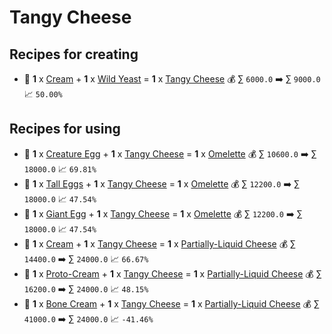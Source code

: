# Tangy Cheese

## Recipes for creating

* 🍳 **1** x [Cream](<Cream.md>) + **1** x [Wild Yeast](<Wild Yeast.md>) = **1** x [Tangy Cheese](<Tangy Cheese.md>) 💰 ∑ `6000.0` ➡️ ∑ `9000.0` 📈 `50.00%`


## Recipes for using

* 🍳 **1** x [Creature Egg](<Creature Egg.md>) + **1** x [Tangy Cheese](<Tangy Cheese.md>) = **1** x [Omelette](<Omelette.md>) 💰 ∑ `10600.0` ➡️ ∑ `18000.0` 📈 `69.81%`
* 🍳 **1** x [Tall Eggs](<Tall Eggs.md>) + **1** x [Tangy Cheese](<Tangy Cheese.md>) = **1** x [Omelette](<Omelette.md>) 💰 ∑ `12200.0` ➡️ ∑ `18000.0` 📈 `47.54%`
* 🍳 **1** x [Giant Egg](<Giant Egg.md>) + **1** x [Tangy Cheese](<Tangy Cheese.md>) = **1** x [Omelette](<Omelette.md>) 💰 ∑ `12200.0` ➡️ ∑ `18000.0` 📈 `47.54%`
* 🍳 **1** x [Cream](<Cream.md>) + **1** x [Tangy Cheese](<Tangy Cheese.md>) = **1** x [Partially-Liquid Cheese](<Partially-Liquid Cheese.md>) 💰 ∑ `14400.0` ➡️ ∑ `24000.0` 📈 `66.67%`
* 🍳 **1** x [Proto-Cream](<Proto-Cream.md>) + **1** x [Tangy Cheese](<Tangy Cheese.md>) = **1** x [Partially-Liquid Cheese](<Partially-Liquid Cheese.md>) 💰 ∑ `16200.0` ➡️ ∑ `24000.0` 📈 `48.15%`
* 🍳 **1** x [Bone Cream](<Bone Cream.md>) + **1** x [Tangy Cheese](<Tangy Cheese.md>) = **1** x [Partially-Liquid Cheese](<Partially-Liquid Cheese.md>) 💰 ∑ `41000.0` ➡️ ∑ `24000.0` 📈 `-41.46%`
